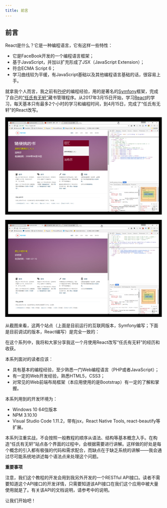 ```yaml
---
title: 前言
---
```


## 前言

React是什么？它是一种编程语言，它有这样一些特性：

  * 它是FaceBook开发的一个编程语言框架；
  * 基于JavaScript，并加以扩充形成了JSX（JavaScript Extension）；
  * 符合ECMA Script 6；
  * 学习曲线较为平缓，有JavaScript基础以及其他编程语言基础的话，很容易上手。

就拿我个人而言，我之前有[PHP](http://php.net/)的编程经验，用的是著名的[Symfony](https://symfony.com/)框架，完成了自己的[“任氏有无轩”](https://rsywx.net)藏书管理程序。从2017年3月15日开始，学习[React](https://facebook.github.io/react/)的学习，每天基本只有最多2个小时的学习和编程时间，到4月15日，完成了“任氏有无轩”的React改写。

![](./01.png)

![](./02.png)

从截图来看，这两个站点（上面是目前运行的互联网版本，Symfony编写；下面是目前调试的版本，React编写）是完全一致的：

在这个系列中，我将和大家分享我这一个月使用React改写“任氏有无轩”的经历和收获。

本系列面对的读者应该：

  * 具有基本的编程经验，至少熟悉一门Web编程语言（PHP或者JavaScript）；
  * 有一定的Web开发经验，熟悉HTML5，CSS3；
  * 对常见的Web前端布局框架（本应用使用的是Bootstrap）有一定的了解和掌握。

本系列用到的开发环境为：

  * Windows 10 64位版本
  * NPM 3.10.10
  * Visual Studio Code 1.11.2，带有jsx，React Native Tools, react-beautify等扩展。

本系列注重实战，不会按照一般教程的顺序从语法、结构等基本概念入手。在构造“任氏有无轩”站点各个界面的过程中，会根据需要进行讲解。这样做的好处是每个概念的引入都有极强的代码和需求配合，而缺点在于缺乏系统的讲解——我会通过尽可能系统地讲述每个语法点来处理这个问题。

**重要事项**

注意，我们这个教程的开发会用到我另外开发的一个RESTful API接口。读者不需要知道这个API接口的开发详情，只需要知道该API接口在我们这个应用中被大量使用就是了。有关该API的文档说明，请参考[](http://api.rsywx.com)中的说明。

让我们开始吧！